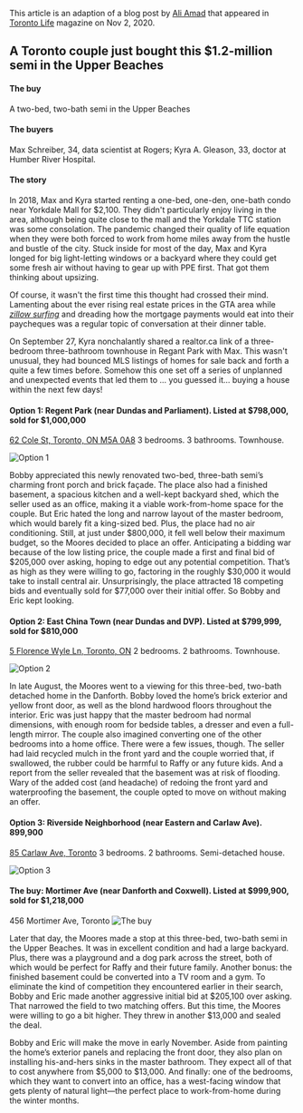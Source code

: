 This article is an adaption of a blog post by [Ali Amad](https://torontolife.com/author/ali-amad/) that appeared in [Toronto Life](https://torontolife.com/real-estate/a-toronto-couple-just-bought-this-1-2-million-semi-in-the-upper-beaches/) magazine on Nov 2, 2020.

## A Toronto couple just bought this $1.2-million semi in the Upper Beaches

#### The buy
A two-bed, two-bath semi in the Upper Beaches

#### The buyers
Max Schreiber, 34, data scientist at Rogers; Kyra A. Gleason, 33, doctor at Humber River Hospital.

#### The story
In 2018, Max and Kyra started renting a one-bed, one-den, one-bath condo near Yorkdale Mall for $2,100. They didn't particularly enjoy living in the area, although being quite close to the mall and the Yorkdale TTC station was some consolation. The pandemic changed their quality of life equation when they were both forced to work from home miles away from the hustle and bustle of the city. Stuck inside for most of the day, Max and Kyra longed for big light-letting windows or a backyard where they could get some fresh air without having to gear up with PPE first. That got them thinking about upsizing. 

Of course, it wasn't the first time this thought had crossed their mind. Lamenting about the ever rising real estate prices in the GTA area while [*zillow surfing*](https://marker.medium.com/zillow-surfing-has-become-a-primary-form-of-escapism-for-those-who-want-to-flee-not-just-their-857de638cf3f) and dreading how the mortgage payments would eat into their paycheques was a regular topic of conversation at their dinner table. 

On September 27, Kyra nonchalantly shared a realtor.ca link of a three-bedroom three-bathroom townhouse in Regant Park with Max. This wasn't unusual, they had bounced MLS listings of homes for sale back and forth a quite a few times before. Somehow this one set off a series of unplanned and unexpected events that led them to ... you guessed it... buying a house within the next few days!


#### Option 1: Regent Park (near Dundas and Parliament). Listed at $798,000, sold for $1,000,000
[62 Cole St, Toronto, ON M5A 0A8](https://housesigma.com/web/en/house/56k97wqJXMxYKRjD/62-Cole-St-Toronto-M5A0A8-C4924295)
3 bedrooms. 3 bathrooms. Townhouse.

![Option 1](https://imgur.com/xiHAW6m.png)

Bobby appreciated this newly renovated two-bed, three-bath semi’s charming front porch and brick façade. The place also had a finished basement, a spacious kitchen and a well-kept backyard shed, which the seller used as an office, making it a viable work-from-home space for the couple. But Eric hated the long and narrow layout of the master bedroom, which would barely fit a king-sized bed. Plus, the place had no air conditioning. Still, at just under $800,000, it fell well below their maximum budget, so the Moores decided to place an offer. Anticipating a bidding war because of the low listing price, the couple made a first and final bid of $205,000 over asking, hoping to edge out any potential competition. That’s as high as they were willing to go, factoring in the roughly $30,000 it would take to install central air. Unsurprisingly, the place attracted 18 competing bids and eventually sold for $77,000 over their initial offer. So Bobby and Eric kept looking.

#### Option 2: East China Town (near Dundas and DVP). Listed at $799,999, sold for $810,000
[5 Florence Wyle Ln, Toronto, ON](https://housesigma.com/web/en/house/K8OgYBVpWe6YJmG2/24-Florence-Wyle-Lane-5-Toronto-M4M3E7-E4927479)
2 bedrooms. 2 bathrooms. Townhouse.

![Option 2](https://imgur.com/SGeHhoe.png)

In late August, the Moores went to a viewing for this three-bed, two-bath detached home in the Danforth. Bobby loved the home’s brick exterior and yellow front door, as well as the blond hardwood floors throughout the interior. Eric was just happy that the master bedroom had normal dimensions, with enough room for bedside tables, a dresser and even a full-length mirror. The couple also imagined converting one of the other bedrooms into a home office. There were a few issues, though. The seller had laid recycled mulch in the front yard and the couple worried that, if swallowed, the rubber could be harmful to Raffy or any future kids. And a report from the seller revealed that the basement was at risk of flooding. Wary of the added cost (and headache) of redoing the front yard and waterproofing the basement, the couple opted to move on without making an offer.

#### Option 3: Riverside Neighborhood (near Eastern and Carlaw Ave). 899,900
[85 Carlaw Ave, Toronto](https://housesigma.com/web/en/house/LzQ1y5Ep1pMyqdeK/85-Carlaw-Ave-Toronto-M4M2R6-E4927488)
3 bedrooms. 2 bathrooms. Semi-detached house.

![Option 3](https://imgur.com/bErRuwL.png)


#### The buy: Mortimer Ave (near Danforth and Coxwell). Listed at $999,900, sold for $1,218,000
456 Mortimer Ave, Toronto
![The buy](https://i.imgur.com/ZIRNchD.png)

Later that day, the Moores made a stop at this three-bed, two-bath semi in the Upper Beaches. It was in excellent condition and had a large backyard. Plus, there was a playground and a dog park across the street, both of which would be perfect for Raffy and their future family. Another bonus: the finished basement could be converted into a TV room and a gym. To eliminate the kind of competition they encountered earlier in their search, Bobby and Eric made another aggressive initial bid at $205,100 over asking. That narrowed the field to two matching offers. But this time, the Moores were willing to go a bit higher. They threw in another $13,000 and sealed the deal.

Bobby and Eric will make the move in early November. Aside from painting the home’s exterior panels and replacing the front door, they also plan on installing his-and-hers sinks in the master bathroom. They expect all of that to cost anywhere from $5,000 to $13,000. And finally: one of the bedrooms, which they want to convert into an office, has a west-facing window that gets plenty of natural light—the perfect place to work-from-home during the winter months.


